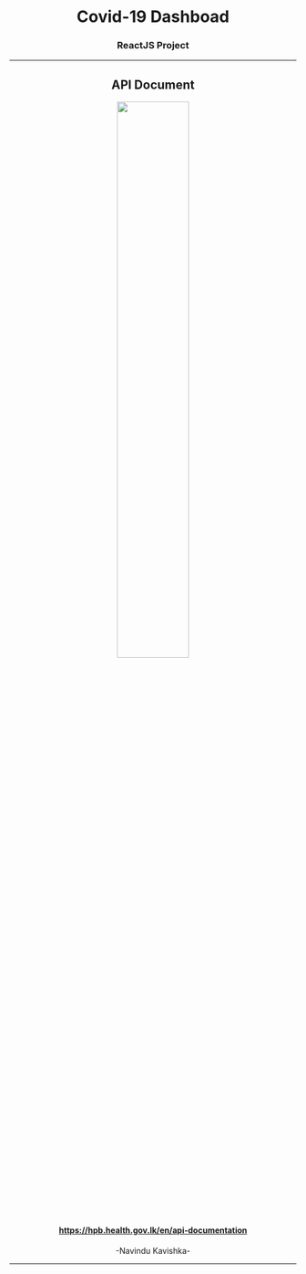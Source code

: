 <div align="center">
<h1>Covid-19 Dashboad</h1>
<h3>ReactJS Project</h3>
<hr>

<h2>API Document</h2>
<img width="50%" src="https://hpb.health.gov.lk/covid19-dashboard/img/logo-hpb.6c2ca8b9.png">
<h4><a href="https://hpb.health.gov.lk/en/api-documentation">https://hpb.health.gov.lk/en/api-documentation</a></h4>
<p>-Navindu Kavishka-<p>
</div>
<hr>
